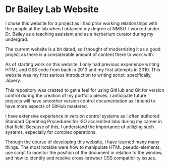 # Dr Bailey Lab Website

I chose this website for a project as I had prior working relationships with the people at the lab when I obtained my degree at NMSU. 
I worked under Dr. Bailey as a teaching assistant and as a herbarium curator during my undergrad.

The current website is a bit dated, so I thought of modernizing it as a good project as there is a considerable amount of content there to work with.

As of starting work on this website, I only had previous experience writing HTML and CSS code from back in 2013 and my first attempts in 2010.
This website was my first serious introduction to writing script, specifically, Jquery.

This repository was created to get a feel for using GitHub and Git for version control during the creation of my portfolio pieces.
I anticipate future projects will have smoother version control documentation as I intend to have more aspects of GitHub mastered.

I have extensive experience in version control systems as I often authored Standard Operating Procedures for ISO accredited labs during my career in that field.
Because of this, I understand the importance of utilizing such systems, especially for complex operations.

Through the course of developing this website, I have learned many many things. The most notable were how to manipulate HTML pseudo-elements, use script to monitor the position of the document in relation to the window, and how to identify and resolve cross-browser CSS compatibility issues.
